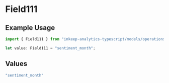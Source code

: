 # Field111

## Example Usage

```typescript
import { Field111 } from "inkeep-analytics-typescript/models/operations";

let value: Field111 = "sentiment_month";
```

## Values

```typescript
"sentiment_month"
```